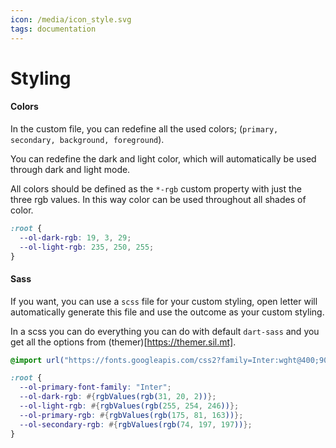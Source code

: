 ```yaml
---
icon: /media/icon_style.svg
tags: documentation
---
```


# Styling





#### Colors

In the custom file, you can redefine all the used colors; (`primary, secondary, background, foreground`).

You can redefine the dark and light color, which will automatically be used through dark and light mode. 

All colors should be defined as the `*-rgb` custom property with just the three rgb values. In this way color can be used throughout all shades of color.

```css
:root {
  --ol-dark-rgb: 19, 3, 29;
  --ol-light-rgb: 235, 250, 255;
}
```

#### Sass

If you want, you can use a `scss` file for your custom styling, open letter will automatically generate this file and use the outcome as your custom styling. 

In a scss you can do everything you can do with default `dart-sass` and you get all the options from (themer)[https://themer.sil.mt].

```scss
@import url("https://fonts.googleapis.com/css2?family=Inter:wght@400;900&family=Red+Hat+Display:wght@400;700&display=swap");

:root {
  --ol-primary-font-family: "Inter";
  --ol-dark-rgb: #{rgbValues(rgb(31, 20, 2))};
  --ol-light-rgb: #{rgbValues(rgb(255, 254, 246))};
  --ol-primary-rgb: #{rgbValues(rgb(175, 81, 163))};
  --ol-secondary-rgb: #{rgbValues(rgb(74, 197, 197))};
}
```